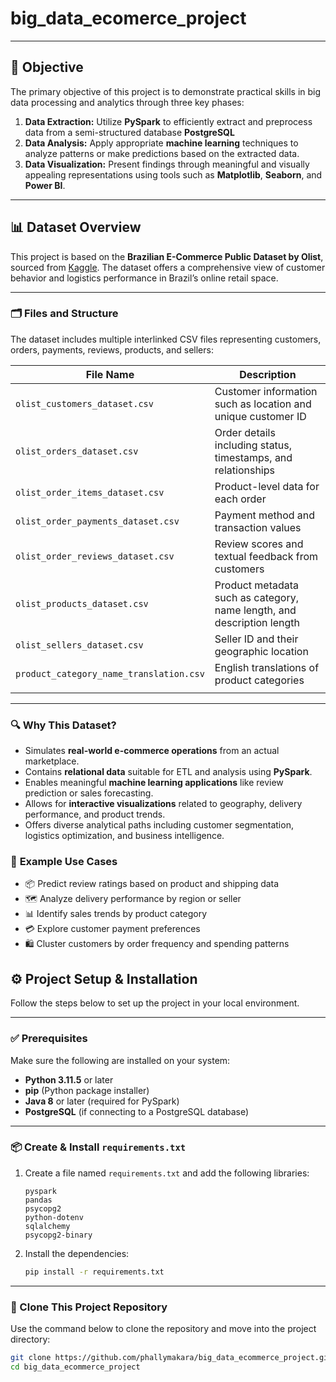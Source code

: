 # **big_data_ecomerce_project**

---

## 🎯 **Objective**

The primary objective of this project is to demonstrate practical skills in big data processing and analytics through three key phases:

1. **Data Extraction:** Utilize **PySpark** to efficiently extract and preprocess data from a semi-structured database **PostgreSQL**
2. **Data Analysis:** Apply appropriate **machine learning** techniques to analyze patterns or make predictions based on the extracted data.
3. **Data Visualization:** Present findings through meaningful and visually appealing representations using tools such as **Matplotlib**, **Seaborn**, and **Power BI**.

---

## 📊 **Dataset Overview**

This project is based on the **Brazilian E-Commerce Public Dataset by Olist**, sourced from [Kaggle](https://www.kaggle.com/datasets/olistbr/brazilian-ecommerce). The dataset offers a comprehensive view of customer behavior and logistics performance in Brazil’s online retail space.

---

### 🗂️ **Files and Structure**

The dataset includes multiple interlinked CSV files representing customers, orders, payments, reviews, products, and sellers:

| **File Name**                           | **Description**                                                        |
| --------------------------------------- | ---------------------------------------------------------------------- |
| `olist_customers_dataset.csv`           | Customer information such as location and unique customer ID           |
| `olist_orders_dataset.csv`              | Order details including status, timestamps, and relationships          |
| `olist_order_items_dataset.csv`         | Product-level data for each order                                      |
| `olist_order_payments_dataset.csv`      | Payment method and transaction values                                  |
| `olist_order_reviews_dataset.csv`       | Review scores and textual feedback from customers                      |
| `olist_products_dataset.csv`            | Product metadata such as category, name length, and description length |
| `olist_sellers_dataset.csv`             | Seller ID and their geographic location                                |
| `product_category_name_translation.csv` | English translations of product categories                             |
|                                         |

---

### 🔍 **Why This Dataset?**

- Simulates **real-world e-commerce operations** from an actual marketplace.
- Contains **relational data** suitable for ETL and analysis using **PySpark**.
- Enables meaningful **machine learning applications** like review prediction or sales forecasting.
- Allows for **interactive visualizations** related to geography, delivery performance, and product trends.
- Offers diverse analytical paths including customer segmentation, logistics optimization, and business intelligence.

### 📌 **Example Use Cases**

- 📦 Predict review ratings based on product and shipping data
- 🗺️ Analyze delivery performance by region or seller
- 📊 Identify sales trends by product category
- 💳 Explore customer payment preferences
- 🛍️ Cluster customers by order frequency and spending patterns

## ⚙️ Project Setup & Installation

Follow the steps below to set up the project in your local environment.

---

### ✅ Prerequisites

Make sure the following are installed on your system:

- **Python 3.11.5** or later
- **pip** (Python package installer)
- **Java 8** or later (required for PySpark)
- **PostgreSQL** (if connecting to a PostgreSQL database)

---

### 📦 Create & Install `requirements.txt`

1. Create a file named `requirements.txt` and add the following libraries:

   ```
   pyspark
   pandas
   psycopg2
   python-dotenv
   sqlalchemy
   psycopg2-binary
   ```

2. Install the dependencies:

   ```bash
   pip install -r requirements.txt
   ```

---

### 📁 Clone This Project Repository

Use the command below to clone the repository and move into the project directory:

```bash
git clone https://github.com/phallymakara/big_data_ecommerce_project.git
cd big_data_ecommerce_project
```

